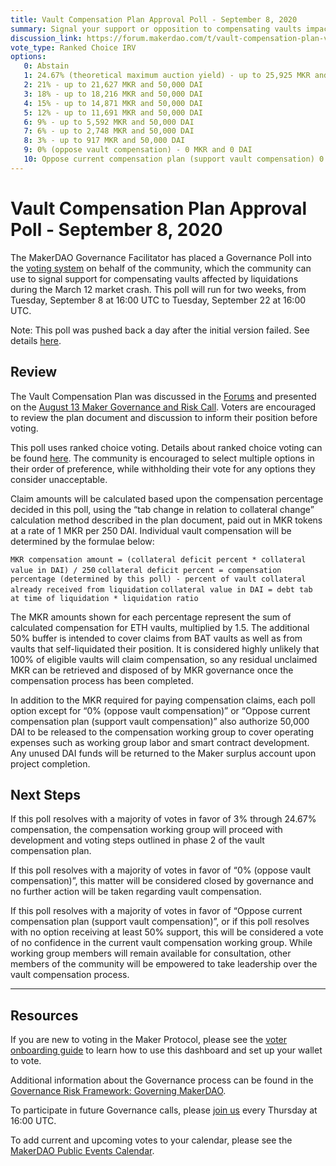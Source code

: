 ```yaml
---
title: Vault Compensation Plan Approval Poll - September 8, 2020
summary: Signal your support or opposition to compensating vaults impacted by Black Thursday losses
discussion_link: https://forum.makerdao.com/t/vault-compensation-plan-v2/3584/97
vote_type: Ranked Choice IRV
options: 
   0: Abstain
   1: 24.67% (theoretical maximum auction yield) - up to 25,925 MKR and 50,000 DAI 
   2: 21% - up to 21,627 MKR and 50,000 DAI
   3: 18% - up to 18,216 MKR and 50,000 DAI
   4: 15% - up to 14,871 MKR and 50,000 DAI
   5: 12% - up to 11,691 MKR and 50,000 DAI
   6: 9% - up to 5,592 MKR and 50,000 DAI
   7: 6% - up to 2,748 MKR and 50,000 DAI
   8: 3% - up to 917 MKR and 50,000 DAI
   9: 0% (oppose vault compensation) - 0 MKR and 0 DAI
   10: Oppose current compensation plan (support vault compensation) 0 MKR and 0 DAI
---
```

# Vault Compensation Plan Approval Poll - September 8, 2020

The MakerDAO Governance Facilitator has placed a Governance Poll into the [voting system](https://vote.makerdao.com/polling) on behalf of the community, which the community can use to signal support for compensating vaults affected by liquidations during the March 12 market crash. This poll will run for two weeks, from Tuesday, September 8 at 16:00 UTC to Tuesday, September 22 at 16:00 UTC.

Note: This poll was pushed back a day after the initial version failed. See details [here](https://forum.makerdao.com/t/error-in-vault-compensation-poll/4024).

## Review

The Vault Compensation Plan was discussed in the [Forums](https://forum.makerdao.com/t/vault-compensation-plan-v2/3584/97) and presented on the [August 13 Maker Governance and Risk Call](https://forum.makerdao.com/t/agenda-discussion-scientific-governance-and-risk-105-thursday-august-13-4-00-pm-utc/3570). Voters are encouraged to review the plan document and discussion to inform their position before voting.

This poll uses ranked choice voting. Details about ranked choice voting can be found [here](https://forum.makerdao.com/t/signal-request-add-ranked-choice-voting-as-an-option-for-governance-polls/1274). The community is encouraged to select multiple options in their order of preference, while withholding their vote for any options they consider unacceptable. 

Claim amounts will be calculated based upon the compensation percentage decided in this poll, using the “tab change in relation to collateral change” calculation method described in the plan document, paid out in MKR tokens at a rate of 1 MKR per 250 DAI. Individual vault compensation will be determined by the formulae below:

`MKR compensation amount = (collateral deficit percent * collateral value in DAI) / 250`
`collateral deficit percent = compensation percentage (determined by this poll) - percent of vault collateral already received from liquidation`
`collateral value in DAI = debt tab at time of liquidation * liquidation ratio`

The MKR amounts shown for each percentage represent the sum of calculated compensation for ETH vaults, multiplied by 1.5. The additional 50% buffer is intended to cover claims from BAT vaults as well as from vaults that self-liquidated their position. It is considered highly unlikely that 100% of eligible vaults will claim compensation, so any residual unclaimed MKR can be retrieved and disposed of by MKR governance once the compensation process has been completed. 

In addition to the MKR required for paying compensation claims, each poll option except for “0% (oppose vault compensation)” or “Oppose current compensation plan (support vault compensation)” also authorize 50,000 DAI to be released to the compensation working group to cover operating expenses such as working group labor and smart contract development. Any unused DAI funds will be returned to the Maker surplus account upon project completion. 

## Next Steps

If this poll resolves with a majority of votes in favor of 3% through 24.67% compensation, the compensation working group will proceed with development and voting steps outlined in phase 2 of the vault compensation plan.

If this poll resolves with a majority of votes in favor of “0% (oppose vault compensation)”, this matter will be considered closed by governance and no further action will be taken regarding vault compensation.

If this poll resolves with a majority of votes in favor of “Oppose current compensation plan (support vault compensation)”, or if this poll resolves with no option receiving at least 50% support, this will be considered a vote of no confidence in the current vault compensation working group. While working group members will remain available for consultation, other members of the community will be empowered to take leadership over the vault compensation process.

---

## Resources

If you are new to voting in the Maker Protocol, please see the [voter onboarding guide](https://community-development.makerdao.com/onboarding/voter-onboarding) to learn how to use this dashboard and set up your wallet to vote.

Additional information about the Governance process can be found in the [Governance Risk Framework: Governing MakerDAO](https://community-development.makerdao.com/governance/governance-risk-framework).

To participate in future Governance calls, please [join us](https://community-development.makerdao.com/governance/governance-and-risk-meetings) every Thursday at 16:00 UTC.

To add current and upcoming votes to your calendar, please see the [MakerDAO Public Events Calendar](https://calendar.google.com/calendar/embed?src=makerdao.com_3efhm2ghipksegl009ktniomdk@group.calendar.google.com&ctz=America/Los_Angeles&pli=1).
